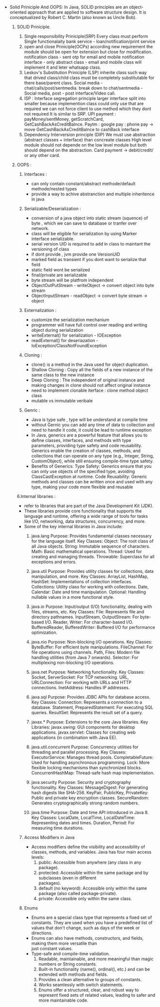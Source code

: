 - Solid Priniciple And OOPS: 
    In Java, SOLID principles are an object-oriented approach that are applied to software structure design. It is conceptualized by Robert C. Martin (also known as Uncle Bob). 
    1. SOLID Priniciple.
        1. Single responsibility Priniciple(SRP)
            Every class must perform Single functionalaity 
            bank service - loan/notification/print service
        2. open and close Priniciple(OCPs) 
           according new requirement the module should be open for extension but
           close for modification.
           notification class - sent otp for email and mobile
           notification interface - only abstract class - email and mobile class will implement it and leter 
           whatsapp class.
        3. Leskov's Substitution Priniciple (LSP)
            inherite class such way that drived class/child class must be completely substitutable 
            for there base/parent class.
            Social media -
            chat/calls/post/sentmedia. break down to chat/sentmedia - Social media, post - post interface/Video call. 
        4. ISP : Interface segregation principle 
            larger interface split into smaller because implemention class could only use that are required
            we can not force client to use method which they dont not required
            It is similar to SRP.
            UPI payment : payMoney/sentMoney, getScratchCard, GetCashBackAsCreditBalnce. 
            Paytm : google pay : phone pay
            -> move GetCashBackAsCreditBalnce to cashBack interface
        5.  Dependency Interversion principle (DIP)
            We must use abstraction (abstract classes + interface) than concreate classes
            High level module should not depende on the low level module 
            but both should depend on the abstraction.
            Card payment -> debit/credit/ or any other card.

    2. OOPS : 
        1. Interfaces  : 
            - can only contain constant/abstract methode/default methode/nested types
            - provide a way to achive abstranction and multiple inheritence in java

        2. Serializable/Deserialization : 
            - conversion of a java object into static stream (squence) of byte , which we can save to database or tranfer over network. 
            - class will be eligible for serialization by using Marker interface serializable.
            - serial version UID is required to add in class to maintant the versioning of class
            - if dont provide , jvm provide one VersionUID
            - marked field as transient if you dont want to serialize that field
            - static field wont be serialized 
            - final/private are serializable
            - byte stream will be platfrom independent 
            - ObjectOutPutStream - writeObject -> convert object into byte stream 
            - ObjectInputStream - readObject -> convert byte stream -> object 
        
        3. Externalization : 
            - customize the serialization mechanium 
            - programmer will have full control over reading and writing object during serialization
            - writeExternal() for serialization - IOException 
            - readExternal() for deseriazation - IoException/ClassNotFoundException
       
        4. Cloning : 
            - clone() is a method in the Java used for object duplication.
            - Shallow Cloning :  Copy all the fields of a new instance of the same class to the new instance
            - Deep Cloning : The independent of original instance and making changes in clone should not affect original instance
            - need to implement clonable iterface : clone method object class
            - mutable vs immutable veribale 
        
        5. Genric : 
            - Java is type safe , type will be understand at compile time
            - without Gernic you can add any time of data to collection and need to handle it code,
              it could be lead to runtime exception  
            - In Java, generics are a powerful feature that allows you to define classes, interfaces, and methods with type parameters, providing type safety and code reusability. Generics enable the creation of classes, methods, and collections that can operate on any type (e.g., Integer, String, CustomObject), while still ensuring compile-time type safety.
            - Benefits of Generics:
                Type Safety: Generics ensure that you can only use objects of the specified type, avoiding ClassCastException at runtime.
                Code Reusability: Generic methods and classes can be written once and used with any type, making your code more flexible and reusable
        
        6.Internal libraries :
         - refer to libraries that are part of the Java Development Kit (JDK). 
         - These libraries provide core functionality that supports the language and runtime, offering a 
            wide range of tools for tasks like I/O, networking, data structures, concurrency, and more. 
         - Some of the key internal libraries in Java include:
            1. java.lang
                Purpose: Provides fundamental classes necessary for the language itself.
                Key Classes:
                    Object: The root class of all Java objects.
                    String: Immutable sequence of characters.
                    Math: Basic mathematical operations.
                    Thread: Used for creating and managing threads.
                    Throwable: Superclass for all exceptions and errors.
            
            2. java.util
                Purpose: Provides utility classes for collections, data manipulation, and more.
                Key Classes:
                    ArrayList, HashMap, HashSet: Implementations of collection interfaces.
                    Collections: Utility class for working with collections.
                    Date, Calendar: Date and time manipulation.
                    Optional: Handling nullable values in a more functional style.
            
            3. java.io
                Purpose: Input/output (I/O) functionality, dealing with files, streams, etc.
                Key Classes:
                    File: Represents file and directory pathnames.
                    InputStream, OutputStream: For byte-based I/O.
                    Reader, Writer: For character-based I/O.
                    BufferedReader, BufferedWriter: Buffered I/O for performance optimization.
            
            4. java.nio
                Purpose: Non-blocking I/O operations.
                Key Classes:
                    ByteBuffer: For efficient byte manipulations.
                    FileChannel: For file operations using channels.
                    Path, Files: Modern file handling utilities (from Java 7 onwards).
                    Selector: For multiplexing non-blocking I/O operations.
            
            5. java.net
                Purpose: Networking functionality.
                Key Classes:
                    Socket, ServerSocket: For TCP networking.
                    URL, URLConnection: For working with URLs and HTTP connections.
                    InetAddress: Handles IP addresses.
            
            6. java.sql
                Purpose: Provides JDBC APIs for database access.
                Key Classes:
                    Connection: Represents a connection to a database.
                    Statement, PreparedStatement: For executing SQL queries.
                    ResultSet: Represents the result set of a query.
            
            7. javax.*
                Purpose: Extensions to the core Java libraries.
                Key Libraries:
                    javax.swing: GUI components for desktop applications.
                    javax.servlet: Classes for creating web applications (in combination with Java EE).
            
            8. java.util.concurrent
                Purpose: Concurrency utilities for threading and parallel processing.
                Key Classes:
                    ExecutorService: Manages thread pools.
                    CompletableFuture: Used for handling asynchronous programming.
                    Lock: More flexible locking mechanisms than synchronized blocks.
                    ConcurrentHashMap: Thread-safe hash map implementation.
            
            9. java.security
                Purpose: Security and cryptography functionality.
                Key Classes:
                    MessageDigest: For generating hash digests like SHA-256.
                    KeyPair, PublicKey, PrivateKey: Public and private key encryption classes.
                    SecureRandom: Generates cryptographically strong random numbers.
            
            10. java.time
                Purpose: Date and time API introduced in Java 8.
                Key Classes:
                    LocalDate, LocalTime, LocalDateTime: Representing dates and times.
                    Duration, Period: For measuring time durations.

        7. Access Modifiers in Java
            - Access modifiers define the visibility and accessibility of classes, methods, and variables. Java has four main access levels:
                1. public: Accessible from anywhere (any class in any package).
                2. protected: Accessible within the same package and by subclasses (even in different   
                    packages).
                3. default (no keyword): Accessible only within the same package (also called 
                    package-private).
                4. private: Accessible only within the same class.
        
        8. Enums 
            - Enums are a special class type that represents a fixed set of constants. They are used when 
              you have a predefined list of values that don't change, such as days of the week or directions.
            - Enums can also have methods, constructors, and fields, making them more versatile than    
              just constant values.
            - Type-safe and compile-time validation.
                1. Readable, maintainable, and more meaningful than magic numbers or String constants.
                2. Built-in functionality (name(), ordinal(), etc.) and can be extended with methods and fields.
                3. Provides a clean alternative to groups of constants.
                4. Works seamlessly with switch statements.
                5. Enums offer a structured, clear, and robust way to represent fixed sets of related values, leading to safer and more maintainable code.





